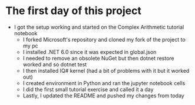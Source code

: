 # The first day of this project

- I got the setup working and started on the Complex Arithmetic tutorial notebook
    - I forked Microsoft's repository and cloned my fork of the project to my pc
    - I installed .NET 6.0 since it was expected in global.json
    - I needed to remove an obsolete NuGet but then dotnet restore worked and so dotnet test
    - I then installed IQ# kernel (had a bit of problems with it but it worked out)
    - I created environment in Python and ran the jupyter notebook cells
    - I did the first small tutorial exercise and called it a day
    - Lastly, I updated the README and pushed my changes from today